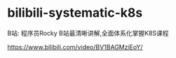 # bilibili-systematic-k8s
B站: 程序员Rocky B站最清晰讲解,全面体系化掌握K8S课程

https://www.bilibili.com/video/BV1BAGMziEoY/
